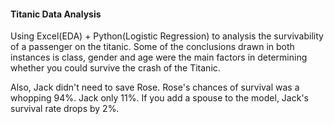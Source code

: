 #### Titanic Data Analysis
Using Excel(EDA) + Python(Logistic Regression) to analysis the survivability of a passenger on the titanic.
Some of the conclusions drawn in both instances is class, gender and age were the main factors in determining 
whether you could survive the crash of the Titanic.

Also, Jack didn't need to save Rose. Rose's chances of survival was a whopping 94%. Jack only 11%. If you add a spouse to the model, Jack's survival rate drops by 2%.
